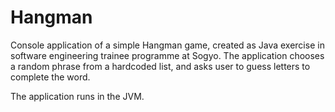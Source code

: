 # Hangman
Console application of a simple Hangman game, created as Java exercise in software engineering trainee programme at Sogyo. The application chooses a random phrase from a hardcoded list, and asks user to guess letters to complete the word.

The application runs in the JVM.
